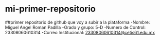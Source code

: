 # mi-primer-repositorio
##primer repositorio de github que voy a subir a la plataforma
-Nombre: Miguel Angel Roman Padilla
-Grado y grupo: 5-D
-Numero de Control: 23308060610314
-Correo Institucional: 23308060610314@cetis61.edu.mx
